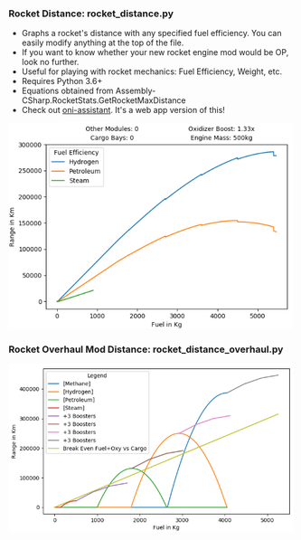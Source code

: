 ### Rocket Distance: rocket_distance.py
* Graphs a rocket's distance with any specified fuel efficiency. You can easily modify anything at the top of the file. 
* If you want to know whether your new rocket engine mod would be OP, look no further.
* Useful for playing with rocket mechanics: Fuel Efficiency, Weight, etc.
* Requires Python 3.6+
* Equations obtained from Assembly-CSharp.RocketStats.GetRocketMaxDistance 
* Check out [oni-assistant](https://oni-assistant.com/). It's a web app version of this!

![rocket efficiency graph](/images/rocket_distance.png "The green line is the rocket with your mom on it.")

### Rocket Overhaul Mod Distance: rocket_distance_overhaul.py
![new rocket efficiency graph](/images/new_equation.png "Just kidding about the rocket with your mom on it. The rocket was never built due to budget concerns.")
